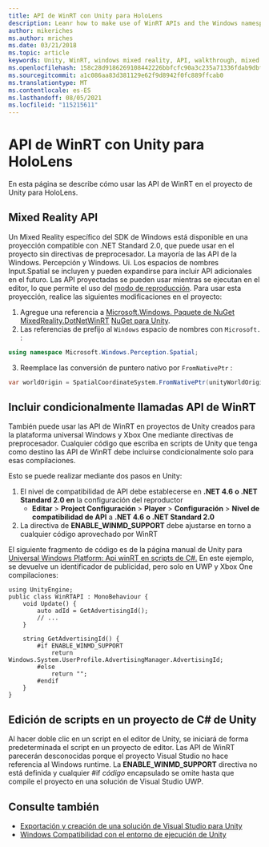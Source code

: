 ```yaml
---
title: API de WinRT con Unity para HoloLens
description: Leanr how to make use of WinRT APIs and the Windows namespace in your Unity mixed reality projects for HoloLens.
author: mikeriches
ms.author: mriches
ms.date: 03/21/2018
ms.topic: article
keywords: Unity, WinRT, windows mixed reality, API, walkthrough, mixed reality headset, windows mixed reality headset, virtual reality headset, Mixed Reality API
ms.openlocfilehash: 158c28d9186269108442226bbfcfc90a3c235a71336fdab9dbf9eadc21a309a1
ms.sourcegitcommit: a1c086aa83d381129e62f9d8942f0fc889ffcab0
ms.translationtype: MT
ms.contentlocale: es-ES
ms.lasthandoff: 08/05/2021
ms.locfileid: "115215611"
---
```

# <a name="winrt-apis-with-unity-for-hololens"></a>API de WinRT con Unity para HoloLens

En esta página se describe cómo usar las API de WinRT en el proyecto de Unity para HoloLens.

## <a name="mixed-reality-apis"></a>Mixed Reality API

Un Mixed Reality específico del SDK de Windows está disponible en una proyección compatible con .NET Standard 2.0, que puede usar en el proyecto sin directivas de preprocesador. La mayoría de las API de la Windows. Percepción y Windows. Ui. Los espacios de nombres Input.Spatial se incluyen y pueden expandirse para incluir API adicionales en el futuro. Las API proyectadas se pueden usar mientras se ejecutan en el editor, lo que permite el uso del [modo de reproducción](/windows/mixed-reality/unity-play-mode). Para usar esta proyección, realice las siguientes modificaciones en el proyecto:

1) Agregue una referencia a [Microsoft.Windows. Paquete de NuGet MixedReality.DotNetWinRT](https://www.nuget.org/packages/Microsoft.Windows.MixedReality.DotNetWinRT) [NuGet para Unity](https://github.com/GlitchEnzo/NuGetForUnity).
2) Las referencias de prefijo al `Windows` espacio de nombres con `Microsoft.` :
```cs
using namespace Microsoft.Windows.Perception.Spatial;
```
3) Reemplace las conversión de puntero nativo por `FromNativePtr` :
```cs
var worldOrigin = SpatialCoordinateSystem.FromNativePtr(unityWorldOriginPtr);
```

## <a name="conditionally-include-winrt-api-calls"></a>Incluir condicionalmente llamadas API de WinRT

También puede usar las API de WinRT en proyectos de Unity creados para la plataforma universal Windows y Xbox One mediante directivas de preprocesador. Cualquier código que escriba en scripts de Unity que tenga como destino las API de WinRT debe incluirse condicionalmente solo para esas compilaciones. 

Esto se puede realizar mediante dos pasos en Unity:
1) El nivel de compatibilidad de API debe establecerse en **.NET 4.6** **o .NET Standard 2.0 en** la configuración del reproductor
    - **Editar**  >  **Project Configuración**  >  **Player**  >  **Configuración**  >  **Nivel de compatibilidad de API** a **.NET 4.6** **o .NET Standard 2.0**
2) La directiva de **ENABLE_WINMD_SUPPORT** debe ajustarse en torno a cualquier código aprovechado por WinRT

El siguiente fragmento de código es de la página manual de Unity para [Universal Windows Platform: Api winRT en scripts de C#.](https://docs.unity3d.com/Manual/windowsstore-scripts.html) En este ejemplo, se devuelve un identificador de publicidad, pero solo en UWP y Xbox One compilaciones:

```
using UnityEngine;
public class WinRTAPI : MonoBehaviour {
    void Update() {
        auto adId = GetAdvertisingId();
        // ...
    }

    string GetAdvertisingId() {
        #if ENABLE_WINMD_SUPPORT
            return Windows.System.UserProfile.AdvertisingManager.AdvertisingId;
        #else
            return "";
        #endif
    }
}
```

## <a name="edit-your-scripts-in-a-unity-c-project"></a>Edición de scripts en un proyecto de C# de Unity

Al hacer doble clic en un script en el editor de Unity, se iniciará de forma predeterminada el script en un proyecto de editor. Las API de WinRT parecerán desconocidas porque el proyecto Visual Studio no hace referencia al Windows runtime. La **ENABLE_WINMD_SUPPORT** directiva no está definida y cualquier #if *código* encapsulado se omite hasta que compile el proyecto en una solución de Visual Studio UWP.

## <a name="see-also"></a>Consulte también
* [Exportación y creación de una solución de Visual Studio para Unity](exporting-and-building-a-unity-visual-studio-solution.md)
* [Windows Compatibilidad con el entorno de ejecución de Unity](https://docs.unity3d.com/Manual/IL2CPP-WindowsRuntimeSupport.html)
